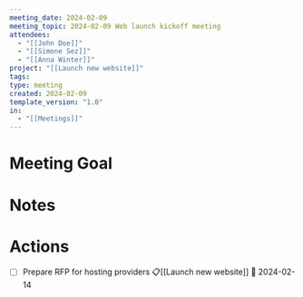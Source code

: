 ```yaml
---
meeting_date: 2024-02-09
meeting_topic: 2024-02-09 Web launch kickoff meeting
attendees:
  - "[[John Doe]]"
  - "[[Simone Sez]]"
  - "[[Anna Winter]]"
project: "[[Launch new website]]"
tags: 
type: meeting
created: 2024-02-09
template_version: "1.0"
in:
  - "[[Meetings]]"
---
```


# Meeting Goal


# Notes


# Actions
- [ ] Prepare RFP for hosting providers 📋[[Launch new website]] 📅 2024-02-14
